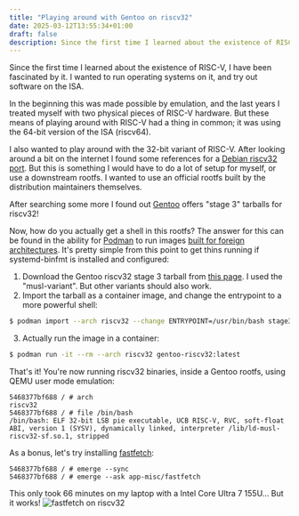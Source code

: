 ```yaml
---
title: "Playing around with Gentoo on riscv32"
date: 2025-03-12T13:55:34+01:00
draft: false
description: Since the first time I learned about the existence of RISC-V, I have been fascinated by it. I wanted to run operating systems on it, and try out software on the ISA.
---
```

Since the first time I learned about the existence of RISC-V, I have been
fascinated by it. I wanted to run operating systems on it, and try out software
on the ISA.

In the beginning this was made possible by emulation, and the last years I
treated myself with two physical pieces of RISC-V hardware. But these means
of playing around with RISC-V had a thing in common; it was using the 64-bit
version of the ISA (riscv64).

I also wanted to play around with the 32-bit variant of RISC-V. After looking
around a bit on the internet I found some references for a [Debian riscv32 port](https://wiki.debian.org/RISC-V/32).
But this is something I would have to do a lot of setup for myself, or use a
downstream rootfs. I wanted to use an official rootfs built by the distribution
maintainers themselves.

After searching some more I found out [Gentoo](https://www.gentoo.org/downloads/#riscv)
offers "stage 3" tarballs for riscv32!

Now, how do you actually get a shell in this rootfs? The answer for this can be
found in the ability for [Podman](https://podman.io/) to run images 
[built for foreign architectures](https://wiki.archlinux.org/title/Podman#Foreign_architectures).
It's pretty simple from this point to get thins running if systemd-binfmt is
installed and configured:
1. Download the Gentoo riscv32 stage 3 tarball from [this page](https://podman.io/).
I used the "musl-variant". But other variants should also work.
2. Import the tarball as a container image, and change the entrypoint to a more
powerful shell:
```bash
$ podman import --arch riscv32 --change ENTRYPOINT=/usr/bin/bash stage3-rv32_ilp32_musl-<$BUILD_DATE>.tar gentoo-riscv32
```
3. Actually run the image in a container:
```bash
$ podman run -it --rm --arch riscv32 gentoo-riscv32:latest 
```

That's it! You're now running riscv32 binaries, inside a Gentoo rootfs, using 
QEMU user mode emulation:
```
5468377bf688 / # arch
riscv32
5468377bf688 / # file /bin/bash
/bin/bash: ELF 32-bit LSB pie executable, UCB RISC-V, RVC, soft-float ABI, version 1 (SYSV), dynamically linked, interpreter /lib/ld-musl-riscv32-sf.so.1, stripped
```

As a bonus, let's try installing [fastfetch](https://github.com/fastfetch-cli/fastfetch):
```
5468377bf688 / # emerge --sync
5468377bf688 / # emerge --ask app-misc/fastfetch
```

This only took 66 minutes on my laptop with a Intel Core Ultra 7 155U... But it
works!
![fastfetch on riscv32](posts/play-with-gentoo-rv32/images/fastfetch.png)
